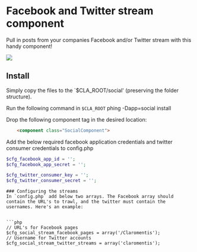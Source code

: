 Facebook and Twitter stream component
==========

Pull in posts from your companies Facebook and/or Twitter stream with this handy component!

[![](https://raw.github.com/Claromentis/cla-cmp-fb-tweet/master/screenshot.png)](https://raw.github.com/Claromentis/FBTweetComponent/master/screenshot.png)

## Install
Simply copy the files to the `$CLA_ROOT/social' (preserving the folder structure).

Run the following command in `$CLA_ROOT`
phing -Dapp=social install

Drop the following component tag in the desired location:

```html
    <component class="SocialComponent">
```

Add the below required facebook application credentials and twitter consumer credentials to config.php
```php
$cfg_facebook_app_id = '';
$cfg_facebook_app_secret = '';

$cfg_twitter_consumer_key = '';
$cfg_twitter_consumer_secret = '';
```

```
### Configuring the streams
In `config.php` add below two arrays. The Facebook array should contain the URL's to trawl, and the twitter must contain the usernames. Here's an example:


```php
// URL's for Facebook pages
$cfg_social_stream_facebook_pages = array('/Claromentis');
// Username for Twitter accounts
$cfg_social_stream_twitter_streams = array('claromentis');
```
